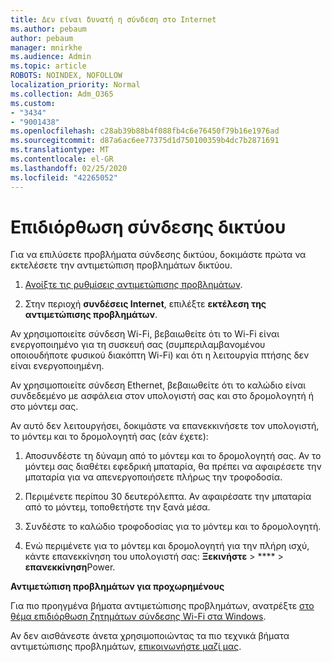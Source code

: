 ```yaml
---
title: Δεν είναι δυνατή η σύνδεση στο Internet
ms.author: pebaum
author: pebaum
manager: mnirkhe
ms.audience: Admin
ms.topic: article
ROBOTS: NOINDEX, NOFOLLOW
localization_priority: Normal
ms.collection: Adm_O365
ms.custom:
- "3434"
- "9001438"
ms.openlocfilehash: c28ab39b88b4f088fb4c6e76450f79b16e1976ad
ms.sourcegitcommit: d87a6ac6ee77375d1d750100359b4dc7b2871691
ms.translationtype: MT
ms.contentlocale: el-GR
ms.lasthandoff: 02/25/2020
ms.locfileid: "42265052"
---
```

# <a name="fix-network-connection"></a>Επιδιόρθωση σύνδεσης δικτύου

Για να επιλύσετε προβλήματα σύνδεσης δικτύου, δοκιμάστε πρώτα να εκτελέσετε την αντιμετώπιση προβλημάτων δικτύου. 

1. [Ανοίξτε τις ρυθμίσεις αντιμετώπισης προβλημάτων](ms-settings:troubleshoot).

2. Στην περιοχή **συνδέσεις Internet**, επιλέξτε **εκτέλεση της αντιμετώπισης προβλημάτων**.

Αν χρησιμοποιείτε σύνδεση Wi-Fi, βεβαιωθείτε ότι το Wi-Fi είναι ενεργοποιημένο για τη συσκευή σας (συμπεριλαμβανομένου οποιουδήποτε φυσικού διακόπτη Wi-Fi) και ότι η λειτουργία πτήσης δεν είναι ενεργοποιημένη.

Αν χρησιμοποιείτε σύνδεση Ethernet, βεβαιωθείτε ότι το καλώδιο είναι συνδεδεμένο με ασφάλεια στον υπολογιστή σας και στο δρομολογητή ή στο μόντεμ σας.

Αν αυτό δεν λειτουργήσει, δοκιμάστε να επανεκκινήσετε τον υπολογιστή, το μόντεμ και το δρομολογητή σας (εάν έχετε):

1. Αποσυνδέστε τη δύναμη από το μόντεμ και το δρομολογητή σας. Αν το μόντεμ σας διαθέτει εφεδρική μπαταρία, θα πρέπει να αφαιρέσετε την μπαταρία για να απενεργοποιήσετε πλήρως την τροφοδοσία.

2. Περιμένετε περίπου 30 δευτερόλεπτα. Αν αφαιρέσατε την μπαταρία από το μόντεμ, τοποθετήστε την ξανά μέσα.

3. Συνδέστε το καλώδιο τροφοδοσίας για το μόντεμ και το δρομολογητή.

4. Ενώ περιμένετε για το μόντεμ και δρομολογητή για την πλήρη ισχύ, κάντε επανεκκίνηση του υπολογιστή σας: **Ξεκινήστε** > **** > **επανεκκίνηση**Power.

**Αντιμετώπιση προβλημάτων για προχωρημένους**

Για πιο προηγμένα βήματα αντιμετώπισης προβλημάτων, ανατρέξτε [στο θέμα επιδιόρθωση ζητημάτων σύνδεσης Wi-Fi στα Windows](https://support.microsoft.com/help/10741?ocid=SMC10741%2F). 

Αν δεν αισθάνεστε άνετα χρησιμοποιώντας τα πιο τεχνικά βήματα αντιμετώπισης προβλημάτων, [επικοινωνήστε μαζί μας](https://support.microsoft.com/contactus).
